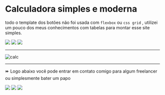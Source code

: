 # Calculadora simples e moderna

todo o template dos botões não foi usada com `flexbox` ou `css grid` , utilizei um pouco dos meus conhecimentos com tabelas para montar esse site simples.

<div>
  <img src="https://img.shields.io/badge/HTML5-E34F26?style=for-the-badge&logo=html5&logoColor=white"/>
  <img src="https://img.shields.io/badge/CSS3-1572B6?style=for-the-badge&logo=css3&logoColor=white"/>
  <img src="https://img.shields.io/badge/JavaScript-323330?style=for-the-badge&logo=javascript&logoColor=F7DF1E" />
</div>

---

![calc](https://user-images.githubusercontent.com/51541856/130541092-b0ee66d2-953f-496a-ac07-5b28ca38f44d.png)

---

⏩ Logo abaixo você pode entrar em contato comigo para algum freelancer ou simplesmente bater um papo

[<img src="https://img.shields.io/badge/twitter-%231DA1F2.svg?&style=for-the-badge&logo=twitter&logoColor=white" />](https://twitter.com/crvg_fer8)
[<img src = "https://img.shields.io/badge/instagram-%23E4405F.svg?&style=for-the-badge&logo=instagram&logoColor=white">](https://www.instagram.com/dudu_crvg7/)
[<img src = "https://img.shields.io/badge/Telegram-2CA5E0?style=for-the-badge&logo=telegram&logoColor=white">](https://t.me/efernandev)
